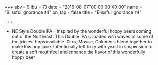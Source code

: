 +++
abv = 9
ibu = 70
date = "2016-08-07T00:00:00-00:00"
name = "Blissful Ignorance #4"
on_tap = false
title = "Blissful Ignorance #4"

+++
- NE Style Double IPA - Inspired by the wonderful hoppy beers coming out of the Northeast. This Double IPA is loaded with waves of some of the juiciest hops available. Citra, Mosaic, Columbus blend together to make this hop juice. Intentionally left hazy with yeast in suspension to create a soft mouthfeel and enhance the flavor of this wonderfully hoppy beer